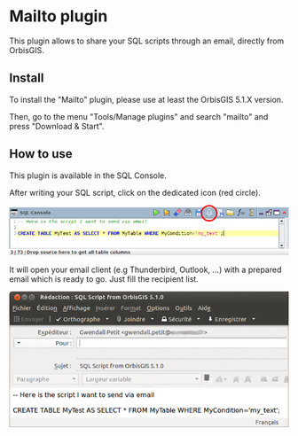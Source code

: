 # Mailto plugin

This plugin allows to share your SQL scripts through an email, directly from OrbisGIS.

## Install

To install the "Mailto" plugin, please use at least the OrbisGIS 5.1.X version.

Then, go to the menu "Tools/Manage plugins" and search "mailto" and press "Download & Start".

## How to use

This plugin is available in the SQL Console.

After writing your SQL script, click on the dedicated icon (red circle).

![SQL Console](img/mailto_1.png)

It will open your email client (e.g Thunderbird, Outlook, ...) with a prepared email which is ready to go. Just fill the recipient list.

![Email client](img/mailto_2.png)
